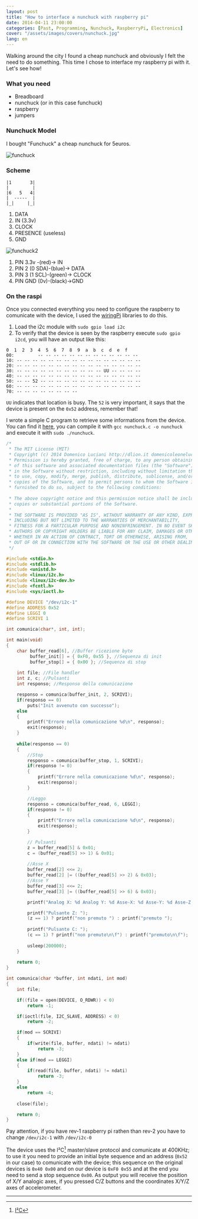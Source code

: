 ```yaml
---
layout: post
title: "How to interface a nunchuck with raspberry pi"
date: 2014-04-11 23:00:00
categories: [Past, Programming, Nunchuck, RaspberryPi, Electronics]
cover: "/assets/images/covers/nunchuck.jpg"
lang: en
---
```


Walking around the city I found a cheap nunchuck and obviously I felt the need to do something. This time I chose to interface my raspberry pi with it.   
Let's see how!

### What you need

* Breadboard
* nunchuck (or in this case funchuck)
* raspberry
* jumpers

### Nunchuck Model

I bought "Funchuck" a cheap nunchuck for 5euros.

![funchuck](/assets/images/posts/funchuck1.jpg)

### Scheme

```
|1       3|
|         |
|6   5   4|
|  -----  |
|_|     |_|
```

1. DATA
2. IN (3.3v)
3. CLOCK
4. PRESENCE (useless)
5. GND

![funchuck2](/assets/images/posts/funchuck2.jpg)

1. PIN 3.3v -(red)-> IN
2. PIN 2 (0 SDA)-(blue)-> DATA
3. PIN 3 (1 SCL)-(green)-> CLOCK
4. PIN GND (0v)-(black)->GND

### On the raspi

Once you connected everything you need to configure the raspberry to comunicate with the device, I used the [wiringPi](http://wiringpi.com) libraries to do this.

1. Load the i2c module with `sudo gpio load i2c`
2. To verify that the device is seen by the raspberry execute `sudo gpio i2cd`, you will have an output like this:

```
0  1  2  3  4  5  6  7  8  9  a  b  c  d  e  f
00:         -- -- -- -- -- -- -- -- -- -- -- -- --
10: -- -- -- -- -- -- -- -- -- -- -- -- -- -- -- --
20: -- -- -- -- -- -- -- -- -- -- -- -- -- -- -- --
30: -- -- -- -- -- -- -- -- -- -- -- UU -- -- -- --
40: -- -- -- -- -- -- -- -- -- -- -- -- -- -- -- --
50: -- -- 52 -- -- -- -- -- -- -- -- -- -- -- -- --
60: -- -- -- -- -- -- -- -- -- -- -- -- -- -- -- --
70: -- -- -- -- -- -- -- --
```

`UU` indicates that location is busy. The `52` is very important, it says that the device is present on the `0x52` address, remember that!

I wrote a simple C program to retrieve some informations from the device. You can find it [here](https://github.com/dlion/Raspi/blob/master/nunchuck.c), you can compile it with `gcc nunchuck.c -o nunchuck` and execute it with `sudo ./nunchuck`.

```c
/*
 * The MIT License (MIT)
 * Copyright (c) 2014 Domenico Luciani http://dlion.it domenicoleoneluciani@gmail.com
 * Permission is hereby granted, free of charge, to any person obtaining a copy
 * of this software and associated documentation files (the "Software"), to deal
 * in the Software without restriction, including without limitation the rights
 * to use, copy, modify, merge, publish, distribute, sublicense, and/or sell
 * copies of the Software, and to permit persons to whom the Software is
 * furnished to do so, subject to the following conditions:
 
 * The above copyright notice and this permission notice shall be included in all
 * copies or substantial portions of the Software.
 *
 * THE SOFTWARE IS PROVIDED "AS IS", WITHOUT WARRANTY OF ANY KIND, EXPRESS OR IMPLIED, 
 * INCLUDING BUT NOT LIMITED TO THE WARRANTIES OF MERCHANTABILITY,
 * FITNESS FOR A PARTICULAR PURPOSE AND NONINFRINGEMENT. IN NO EVENT SHALL THE
 * AUTHORS OR COPYRIGHT HOLDERS BE LIABLE FOR ANY CLAIM, DAMAGES OR OTHER LIABILITY,
 * WHETHER IN AN ACTION OF CONTRACT, TORT OR OTHERWISE, ARISING FROM,
 * OUT OF OR IN CONNECTION WITH THE SOFTWARE OR THE USE OR OTHER DEALINGS IN THE SOFTWARE.
 */

#include <stdio.h>
#include <stdlib.h>
#include <unistd.h>
#include <linux/i2c.h>
#include <linux/i2c-dev.h>
#include <fcntl.h>
#include <sys/ioctl.h>

#define DEVICE "/dev/i2c-1"
#define ADDRESS 0x52
#define LEGGI 0
#define SCRIVI 1

int comunica(char*, int, int);

int main(void) 
{
    char buffer_read[6], //Buffer ricezione byte
         buffer_init[] = { 0xF0, 0x55 }, //Sequenza di init
         buffer_stop[] = { 0x00 }; //Sequenza di stop
  
    int file; //File handler
    int z, c; //Pulsanti
    int responso; //Responso della comunicazione

    responso = comunica(buffer_init, 2, SCRIVI);
    if(responso == 0)
        puts("Init avvenuto con successo");
    else
    {
        printf("Errore nella comunicazione %d\n", responso);
        exit(responso);
    }
      
    while(responso == 0)
    {
        //Stop
        responso = comunica(buffer_stop, 1, SCRIVI);
        if(responso != 0)
        {
            printf("Errore nella comunicazione %d\n", responso);
            exit(responso);
        }

        //Leggo
        responso = comunica(buffer_read, 6, LEGGI);
        if(responso != 0)
        {
            printf("Errore nella comunicazione %d\n", responso);
            exit(responso);
        }

        // Pulsanti
        z = buffer_read[5] & 0x01;
        c = (buffer_read[5] >> 1) & 0x01;
    
        //Asse X
        buffer_read[2] <<= 2;
        buffer_read[2] |= ((buffer_read[5] >> 2) & 0x03);
        //Asse Y                
        buffer_read[3] <<= 2;
        buffer_read[3] |= ((buffer_read[5] >> 6) & 0x03);

        printf("Analog X: %d Analog Y: %d Asse-X: %d Asse-Y: %d Asse-Z: %d ", buffer_read[0], buffer_read[1], buffer_read[2], buffer_read[3], buffer_read[4]);

        printf("Pulsante Z: ");
        (z == 1) ? printf("non premuto ") : printf("premuto ");
    
        printf("Pulsante C: ");
        (c == 1) ? printf("non premuto\n\f") : printf("premuto\n\f");
    
        usleep(200000);
    }
    
    return 0;
}

int comunica(char *buffer, int ndati, int mod)
{
    int file;

    if((file = open(DEVICE, O_RDWR)) < 0)
        return -1;

    if(ioctl(file, I2C_SLAVE, ADDRESS) < 0)
        return -2;

    if(mod == SCRIVI)
    {
        if(write(file, buffer, ndati) != ndati)
            return -3;
    }
    else if(mod == LEGGI)
    {
        if(read(file, buffer, ndati) != ndati)
            return -3;
    }
    else
        return -4;
  
    close(file);

    return 0;
}
```

Pay attention, if you have rev-1 raspberry pi rathen than rev-2 you have to change `/dev/i2c-1` with `/dev/i2c-0`

The device uses the I²C[^1] master/slave protocol and comunicate at 400KHz; to use it you need to provide an initial byte sequence and an address (`0x52` in our case) to comunicate with the device; this sequence on the original devices is `0x40 0x00` and on our device is `0xF0 0x55` and at the end you need to send a stop sequence `0x00`. As output you will receive the position of X/Y analogic axes, if you pressed C/Z buttons and the coordinates X/Y/Z axes of accelerometer.

<script type="text/javascript" src="https://asciinema.org/a/8812.js" id="asciicast-8812" async ></script>

* * *

[^1]: [I²C](https://en.wikipedia.org/wiki/I%C2%B2C)
